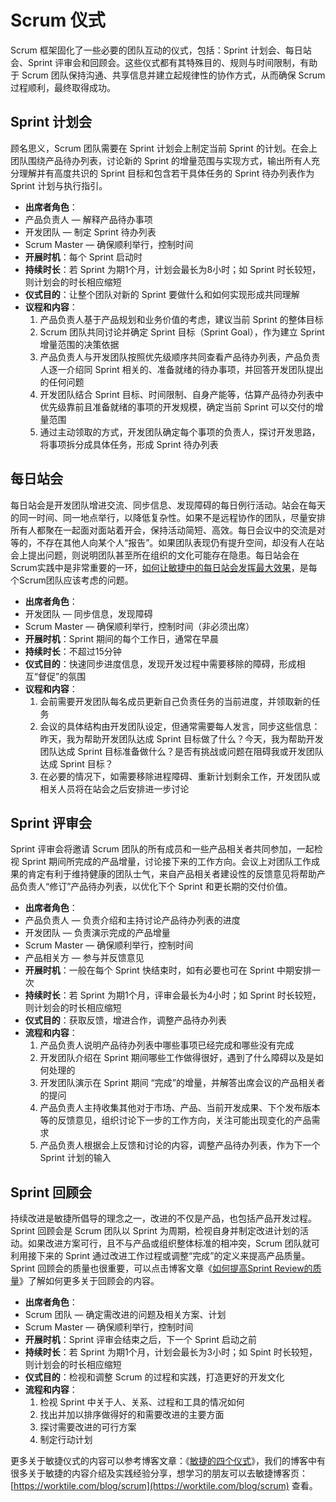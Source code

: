 # Scrum 仪式

Scrum 框架固化了一些必要的团队互动的仪式，包括：Sprint 计划会、每日站会、Sprint 评审会和回顾会。这些仪式都有其特殊目的、规则与时间限制，有助于 Scrum 团队保持沟通、共享信息并建立起规律性的协作方式，从而确保 Scrum 过程顺利，最终取得成功。

## Sprint 计划会

顾名思义，Scrum 团队需要在 Sprint 计划会上制定当前 Sprint 的计划。在会上团队围绕产品待办列表，讨论新的 Sprint 的增量范围与实现方式，输出所有人充分理解并有高度共识的 Sprint 目标和包含若干具体任务的 Sprint 待办列表作为 Sprint 计划与执行指引。

* **出席者角色**：
* 产品负责人 — 解释产品待办事项
* 开发团队 — 制定 Sprint 待办列表
* Scrum Master — 确保顺利举行，控制时间
* **开展时机**：每个 Sprint 启动时
* **持续时长**：若 Sprint 为期1个月，计划会最长为8小时；如 Sprint 时长较短，则计划会的时长相应缩短
* **仪式目的**：让整个团队对新的 Sprint 要做什么和如何实现形成共同理解
* **议程和内容**：
  1. 产品负责人基于产品规划和业务价值的考虑，建议当前 Sprint 的整体目标
  2. Scrum 团队共同讨论并确定 Sprint 目标（Sprint Goal），作为建立 Sprint 增量范围的决策依据
  3. 产品负责人与开发团队按照优先级顺序共同查看产品待办列表，产品负责人逐一介绍同 Sprint 相关的、准备就绪的待办事项，并回答开发团队提出的任何问题
  4. 开发团队结合 Sprint 目标、时间限制、自身产能等，估算产品待办列表中优先级靠前且准备就绪的事项的开发规模，确定当前 Sprint 可以交付的增量范围
  5. 通过主动领取的方式，开发团队确定每个事项的负责人，探讨开发思路，将事项拆分成具体任务，形成 Sprint 待办列表

## 每日站会

每日站会是开发团队增进交流、同步信息、发现障碍的每日例行活动。站会在每天的同一时间、同一地点举行，以降低复杂性。如果不是远程协作的团队，尽量安排所有人都聚在一起面对面站着开会，保持活动简短、高效。每日会议中的交流是对等的，不存在其他人向某个人“报告”。如果团队表现仍有提升空间，却没有人在站会上提出问题，则说明团队甚至所在组织的文化可能存在隐患。每日站会在Scrum实践中是非常重要的一环，[如何让敏捷中的每日站会发挥最大效果](https://worktile.com/blog/scrum/agile-scrum-daily)，是每个Scrum团队应该考虑的问题。

* **出席者角色**：
* 开发团队 — 同步信息，发现障碍
* Scrum Master — 确保顺利举行，控制时间（非必须出席）
* **开展时机**：Sprint 期间的每个工作日，通常在早晨
* **持续时长**：不超过15分钟
* **仪式目的**：快速同步进度信息，发现开发过程中需要移除的障碍，形成相互“督促”的氛围
* **议程和内容**：
  1. 会前需要开发团队每名成员更新自己负责任务的当前进度，并领取新的任务
  2. 会议的具体结构由开发团队设定，但通常需要每人发言，同步这些信息：昨天，我为帮助开发团队达成 Sprint 目标做了什么？今天，我为帮助开发团队达成 Sprint 目标准备做什么？是否有挑战或问题在阻碍我或开发团队达成 Sprint 目标？
  3. 在必要的情况下，如需要移除进程障碍、重新计划剩余工作，开发团队或相关人员将在站会之后安排进一步讨论

## Sprint 评审会

Sprint 评审会将邀请 Scrum 团队的所有成员和一些产品相关者共同参加，一起检视 Sprint 期间所完成的产品增量，讨论接下来的工作方向。会议上对团队工作成果的肯定有利于维持健康的团队士气，来自产品相关者建设性的反馈意见将帮助产品负责人“修订”产品待办列表，以优化下个 Sprint 和更长期的交付价值。

* **出席者角色**：
* 产品负责人 — 负责介绍和主持讨论产品待办列表的进度
* 开发团队 — 负责演示完成的产品增量
* Scrum Master — 确保顺利举行，控制时间
* 产品相关方 — 参与并反馈意见
* **开展时机**：一般在每个 Sprint 快结束时，如有必要也可在 Sprint 中期安排一次
* **持续时长**：若 Sprint 为期1个月，评审会最长为4小时；如 Sprint 时长较短，则计划会的时长相应缩短
* **仪式目的**：获取反馈，增进合作，调整产品待办列表
* **流程和内容**：
  1. 产品负责人说明产品待办列表中哪些事项已经完成和哪些没有完成
  2. 开发团队介绍在 Sprint 期间哪些工作做得很好，遇到了什么障碍以及是如何处理的
  3. 开发团队演示在 Sprint 期间 “完成”的增量，并解答出席会议的产品相关者的提问
  4. 产品负责人主持收集其他对于市场、产品、当前开发成果、下个发布版本等的反馈意见，组织讨论下一步的工作方向，关注可能出现变化的产品需求
  5. 产品负责人根据会上反馈和讨论的内容，调整产品待办列表，作为下一个 Sprint 计划的输入

## Sprint 回顾会

持续改进是敏捷所倡导的理念之一，改进的不仅是产品，也包括产品开发过程。Sprint 回顾会是 Scrum 团队以 Sprint 为周期，检视自身并制定改进计划的活动。如果改进方案可行，且不与产品或组织整体标准的相冲突，Scrum 团队就可利用接下来的 Sprint 通过改进工作过程或调整“完成”的定义来提高产品质量。Sprint 回顾会的质量也很重要，可以点击博客文章《[如何提高Sprint Review的质量](https://worktile.com/blog/scrum/agile-sprint-review)》了解如何更多关于回顾会的内容。

* **出席者角色**：
* Scrum 团队 — 确定需改进的问题及相关方案、计划
* Scrum Master — 确保顺利举行，控制时间
* **开展时机**：Sprint 评审会结束之后，下一个 Sprint 启动之前
* **持续时长**：若 Sprint 为期1个月，计划会最长为3小时；如 Spint 时长较短，则计划会的时长相应缩短
* **仪式目的**：检视和调整 Scrum 的过程和实践，打造更好的开发文化
* **流程和内容**：
  1. 检视 Sprint 中关于人、关系、过程和工具的情况如何
  2. 找出并加以排序做得好的和需要改进的主要方面
  3. 探讨需要改进的可行方案
  4. 制定行动计划

更多关于敏捷仪式的内容可以参考博客文章：《[敏捷的四个仪式](https://worktile.com/blog/scrum/agile-ceremonies)》，我们的博客中有很多关于敏捷的内容介绍及实践经验分享，想学习的朋友可以去敏捷博客页：[https://worktile.com/blog/scrum](https://worktile.com/blog/scrum) 查看。

